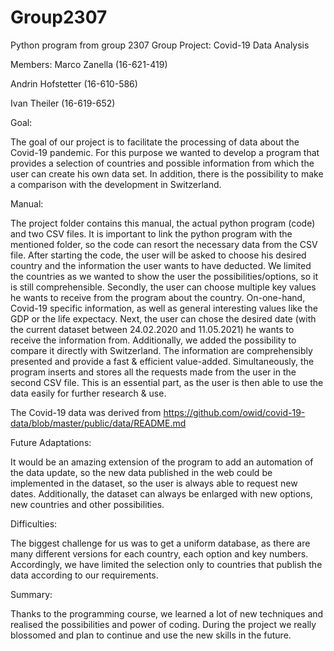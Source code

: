 # Group2307
Python program from group 2307
Group Project: Covid-19 Data Analysis 

 

Members: 	Marco Zanella (16-621-419) 

Andrin Hofstetter (16-610-586) 

Ivan Theiler (16-619-652) 

 

Goal:  

The goal of our project is to facilitate the processing of data about the 
Covid-19 pandemic. For this purpose we wanted to develop a program that provides 
a selection of countries and possible information from which the user can create 
his own data set. In addition, there is the possibility to make a comparison with 
the development in Switzerland. 

 

Manual: 

The project folder contains this manual, the actual python program (code) and two CSV files. 
It is important to link the python program with the mentioned folder, so the code can resort 
the necessary data from the CSV file. After starting the code, the user will be asked to 
choose his desired country and the information the user wants to have deducted. 
We limited the countries as we wanted to show the user the possibilities/options,
so it is still comprehensible. Secondly, the user can choose multiple key values he wants
to receive from the program about the country. On-one-hand, Covid-19 specific information,
as well as general interesting values like the GDP or the life expectacy. Next, the user 
can chose the desired date (with the current dataset between 24.02.2020 and 11.05.2021) he 
wants to receive the information from. Additionally, we added the possibility to compare it 
directly with Switzerland. The information are comprehensibly presented and provide a 
fast & efficient value-added. Simultaneously, the program inserts and stores all the requests 
made from the user in the second CSV file. This is an essential part, as the user is
then able to use the data easily for further research & use.  

The Covid-19 data was derived from https://github.com/owid/covid-19-data/blob/master/public/data/README.md 


Future Adaptations: 

It would be an amazing extension of the program to add an automation of the data update, so the 
new data published in the web could be implemented in the dataset, so the user is always able
to request new dates. Additionally, the dataset can always be enlarged with new options, 
new countries and other possibilities.  

 

Difficulties: 

The biggest challenge for us was to get a uniform database, as there are many different versions
for each country, each option and key numbers. Accordingly, we have limited the selection
only to countries that publish the data according to our requirements.  

 

Summary: 

Thanks to the programming course, we learned a lot of new techniques and realised the
possibilities and power of coding. During the project we really blossomed and plan
to continue and use the new skills in the future. 

